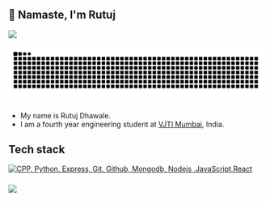 ## 👋 Namaste, I'm Rutuj
<!--
**killjoycircuit/killjoycircuit** is a ✨ _special_ ✨ repository because its `README.md` (this file) appears on your GitHub profile.
-->
<p align="left">
  <a href="https://www.linkedin.com/in/rutuj-dhawale-6a471931b/"><img src="https://img.shields.io/badge/LinkedIn-blue?style=flat&logo=linkedin&logoColor=white" /></a>  
<!--   <a href="mailto:rutujdhawale@gmail.com"><img src="https://img.shields.io/badge/Gmail-red?style=flat&logo=gmail&logoColor=white" /></a>   -->
</p>


<p align="cengter">
  <img src="https://raw.githubusercontent.com/killjoycircuit/killjoycircuit/output/github-contribution-grid-snake-dark.svg#gh-dark-mode-only" />
</p>

- My name is Rutuj Dhawale.
- I am a fourth year engineering student at [VJTI Mumbai](https://vjti.ac.in/), India.

## Tech stack

[![CPP, Python, Express, Git, Github, Mongodb, Nodejs ,JavaScript,React](https://skillicons.dev/icons?i=cpp,py,express,git,github,mongodb,nodejs,js,react,&perline=10)](https://skillicons.dev)

###

<img align="left" src="https://komarev.com/ghpvc/?username=killjoycircuit&color=blue"/>

